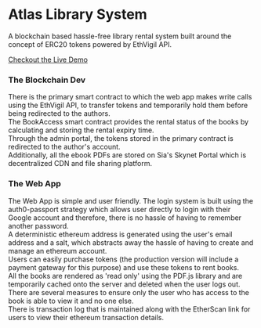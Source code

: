 # Atlas Library System

A blockchain based hassle-free library rental system built around the concept of ERC20 tokens powered by EthVigil API.

[Checkout the Live Demo](https://atlas-library-system.herokuapp.com/)

### The Blockchain Dev

There is the primary smart contract to which the web app makes write calls using the EthVigil API, to transfer tokens and temporarily hold them before being redirected to the authors.&nbsp; <br>
The BookAccess smart contract provides the rental status of the books by calculating and storing the rental expiry time.&nbsp; <br>
Through the admin portal, the tokens stored in the primary contract is redirected to the author's account.<br>
Additionally, all the ebook PDFs are stored on Sia's Skynet Portal which is decentralized CDN and file sharing platform.

### The Web App

The Web App is simple and user friendly. The login system is built using the auth0-passport strategy which allows user directly to login with their Google account and therefore, there is no hassle of having to remember another password.<br>
A deterministic ethereum address is generated using the user's email address and a salt, which abstracts away the hassle of having to create and manage an ethereum account.<br>
Users can easily purchase tokens (the production version will include a payment gateway for this purpose) and use these tokens to rent books.<br>
All the books are rendered as 'read only' using the PDF.js library and are temporarily cached onto the server and deleted when the user logs out. There are several measures to ensure only the user who has access to the book is able to view it and no one else.<br>
There is transaction log that is maintained along with the EtherScan link for users to view their ethereum transaction details.
